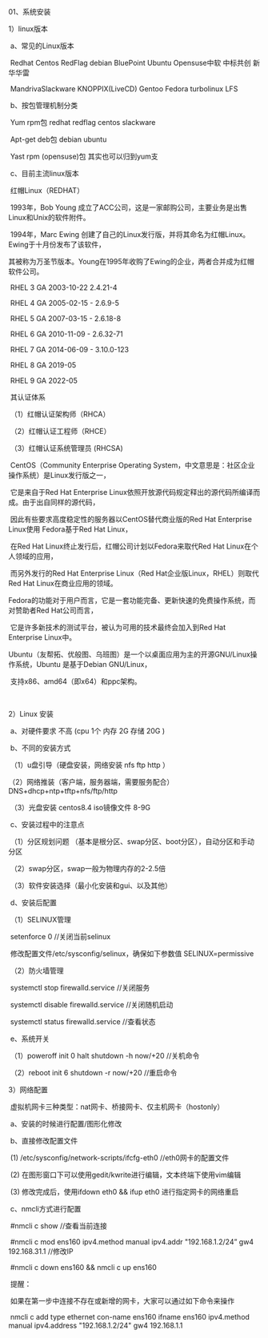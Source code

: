 01、系统安装

  

   1）linux版本

​      a、常见的Linux版本

​         Redhat  Centos  RedFlag debian BluePoint Ubuntu Opensuse中软 中标共创 新华华雷

​         MandrivaSlackware KNOPPIX(LiveCD) Gentoo Fedora turbolinux LFS

​      b、按包管理机制分类

​         Yum     rpm包              redhat redflag centos slackware   

​         Apt-get deb包               debian ubuntu   

​         Yast     rpm (opensuse)包     其实也可以归到yum支

​      c、目前主流linux版本

​         红帽Linux（REDHAT）

​         1993年，Bob Young 成立了ACC公司，这是一家邮购公司，主要业务是出售Linux和Unix的软件附件。

​         1994年，Marc Ewing 创建了自己的Linux发行版，并将其命名为红帽Linux。Ewing于十月份发布了该软件，

​         其被称为万圣节版本。Young在1995年收购了Ewing的企业，两者合并成为红帽软件公司。 

​              RHEL 3 GA 2003-10-22 2.4.21-4 

​              RHEL 4 GA 2005-02-15 - 2.6.9-5 

​              RHEL 5 GA 2007-03-15 - 2.6.18-8 

​              RHEL 6 GA 2010-11-09 - 2.6.32-71 

​              RHEL 7 GA 2014-06-09 - 3.10.0-123 

​              RHEL 8 GA 2019-05 

​              RHEL 9 GA 2022-05  

​         其认证体系

​         （1）红帽认证架构师（RHCA） 

​         （2）红帽认证工程师（RHCE） 

​         （3）红帽认证系统管理员 (RHCSA)

 

​            CentOS（Community Enterprise Operating System，中文意思是：社区企业操作系统）是Linux发行版之一，

​         它是来自于Red Hat Enterprise Linux依照开放源代码规定释出的源代码所编译而成。由于出自同样的源代码，

​         因此有些要求高度稳定性的服务器以CentOS替代商业版的Red Hat Enterprise Linux使用 Fedora基于Red Hat Linux，

​         在Red Hat Linux终止发行后，红帽公司计划以Fedora来取代Red Hat Linux在个人领域的应用，

​         而另外发行的Red Hat Enterprise Linux（Red Hat企业版Linux，RHEL）则取代Red Hat Linux在商业应用的领域。

​            Fedora的功能对于用户而言，它是一套功能完备、更新快速的免费操作系统，而对赞助者Red Hat公司而言，

​        它是许多新技术的测试平台，被认为可用的技术最终会加入到Red Hat Enterprise Linux中。 

​            Ubuntu（友帮拓、优般图、乌班图）是一个以桌面应用为主的开源GNU/Linux操作系统，Ubuntu 是基于Debian GNU/Linux，

​        支持x86、amd64（即x64）和ppc架构。

​       

   

   2）Linux 安装

​      a、对硬件要求 不高  (cpu 1个   内存 2G  存储 20G )   

​      b、不同的安装方式         

​              （1）u盘引导（硬盘安装，网络安装 nfs ftp http ）         

​              （2）网络推装（客户端，服务器端，需要服务配合）DNS+dhcp+ntp+tftp+nfs/ftp/http        

​              （3）光盘安装   centos8.4  iso镜像文件  8-9G    

​      c、安装过程中的注意点                

​               （1）分区规划问题 （基本是根分区、swap分区、boot分区），自动分区和手动分区

​               （2）swap分区，swap一般为物理内存的2-2.5倍         

​               （3）软件安装选择（最小化安装和gui、以及其他）    

​      d、安装后配置

​            （1）SELINUX管理

​                 setenforce 0  //关闭当前selinux    

​                修改配置文件/etc/sysconfig/selinux，确保如下参数值     SELINUX=permissive 

​            （2）防火墙管理    

​                systemctl stop firewalld.service //关闭服务    

​                systemctl  disable  firewalld.service //关闭随机启动   

​                systemctl   status  firewalld.service  //查看状态 

​      e、系统开关    

​            （1）poweroff     init 0      halt        shutdown -h now/+20  //关机命令    

​            （2）reboot     init 6       shutdown -r now/+20  //重启命令

   3）网络配置

​      虚拟机网卡三种类型：nat网卡、桥接网卡、仅主机网卡（hostonly）

​      a、安装的时候进行配置/图形化修改

​      b、直接修改配置文件

​         (1)  /etc/sysconfig/network-scripts/ifcfg-eth0  //eth0网卡的配置文件

​         (2) 在图形窗口下可以使用gedit/kwrite进行编辑，文本终端下使用vim编辑

​         (3) 修改完成后，使用ifdown  eth0  && ifup  eth0  进行指定网卡的网络重启  

​      c、nmcli方式进行配置

​         \#nmcli c show  //查看当前连接

​         \#nmcli  c  mod  ens160  ipv4.method manual ipv4.addr "192.168.1.2/24” gw4 192.168.31.1   //修改IP

​         \#nmcli  c  down  ens160  && nmcli  c  up  ens160  

​         提醒：

​         如果在第一步中连接不存在或新增的网卡，大家可以通过如下命令来操作

​         nmcli  c add  type  ethernet con-name ens160  ifname ens160  ipv4.method manual  ipv4.address "192.168.1.2/24" gw4 192.168.1.1